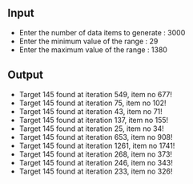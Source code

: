 ## Input 
 - Enter the number of data items to generate : 3000
 - Enter the minimum value of the range : 29
 - Enter the maximum value of the range : 1380

## Output

- Target 145 found at iteration 549, item no 677!
- Target 145 found at iteration 75, item no 102!
- Target 145 found at iteration 43, item no 71!
- Target 145 found at iteration 137, item no 155!
- Target 145 found at iteration 25, item no 34!
- Target 145 found at iteration 653, item no 908!
- Target 145 found at iteration 1261, item no 1741!
- Target 145 found at iteration 268, item no 373!
- Target 145 found at iteration 246, item no 343!
- Target 145 found at iteration 233, item no 326!

